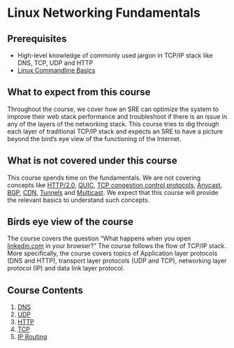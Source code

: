 # Linux Networking Fundamentals

## Prerequisites

- High-level knowledge of commonly used jargon in TCP/IP stack like DNS, TCP, UDP and HTTP
- [Linux Commandline Basics](https://linkedin.github.io/school-of-sre/level101/linux_basics/command_line_basics/)

## What to expect from this course

Throughout the course, we cover how an SRE can optimize the system to improve their web stack performance and troubleshoot if there is an issue in any of the layers of the networking stack. This course tries to dig through each layer of traditional TCP/IP stack and expects an SRE to have a picture beyond the bird’s eye view of the functioning of the Internet.

## What is not covered under this course

This course spends time on the fundamentals. We are not covering concepts like [HTTP/2.0](https://en.wikipedia.org/wiki/HTTP/2), [QUIC](https://en.wikipedia.org/wiki/QUIC), [TCP congestion control protocols](https://en.wikipedia.org/wiki/TCP_congestion_control), [Anycast](https://en.wikipedia.org/wiki/Anycast), [BGP](https://en.wikipedia.org/wiki/Border_Gateway_Protocol), [CDN](https://en.wikipedia.org/wiki/Content_delivery_network), [Tunnels](https://en.wikipedia.org/wiki/Virtual_private_network) and [Multicast](https://en.wikipedia.org/wiki/Multicast). We expect that this course will provide the relevant basics to understand such concepts.

## Birds eye view of the course

The course covers the question “What happens when you open [linkedin.com](https://www.linkedin.com) in your browser?” The course follows the flow of TCP/IP stack. More specifically, the course covers topics of Application layer protocols (DNS and HTTP), transport layer protocols (UDP and TCP), networking layer protocol (IP) and data link layer protocol.

##  Course Contents
1. [DNS](https://linkedin.github.io/school-of-sre/level101/linux_networking/dns/)
2. [UDP](https://linkedin.github.io/school-of-sre/level101/linux_networking/udp/)
3. [HTTP](https://linkedin.github.io/school-of-sre/level101/linux_networking/http/)
4. [TCP](https://linkedin.github.io/school-of-sre/level101/linux_networking/tcp/)
5. [IP Routing](https://linkedin.github.io/school-of-sre/level101/linux_networking/ipr/)
